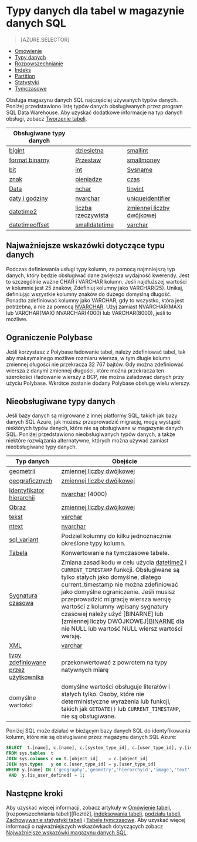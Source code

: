 <properties
   pageTitle="Typy danych dla tabel w magazynie danych SQL | Microsoft Azure"
   description="Wprowadzenie do typów danych dla tabel magazynu danych SQL Azure."
   services="sql-data-warehouse"
   documentationCenter="NA"
   authors="jrowlandjones"
   manager="barbkess"
   editor=""/>

<tags
   ms.service="sql-data-warehouse"
   ms.devlang="NA"
   ms.topic="article"
   ms.tgt_pltfrm="NA"
   ms.workload="data-services"
   ms.date="06/29/2016"
   ms.author="jrj;barbkess;sonyama"/>

# <a name="data-types-for-tables-in-sql-data-warehouse"></a>Typy danych dla tabel w magazynie danych SQL

> [AZURE.SELECTOR]
- [Omówienie][]
- [Typy danych][]
- [Rozpowszechnianie][]
- [Indeks][]
- [Partition][]
- [Statystyki][]
- [Tymczasowe][]

Obsługa magazynu danych SQL najczęściej używanych typów danych.  Poniżej przedstawiono listę typów danych obsługiwanych przez program SQL Data Warehouse.  Aby uzyskać dodatkowe informacje na typ danych obsługi, zobacz [Tworzenie tabeli][].

|**Obsługiwane typy danych**|||
|---|---|---|
[bigint][]|[dziesiętna][]|[smallint][]|
[format binarny][]|[Przestaw][]|[smallmoney][]|
[bit][]|[int][]|[Sysname][]|
[znak][]|[pieniądze][]|[czas][]|
[Data][]|[nchar][]|[tinyint][]|
[daty i godziny][]|[nvarchar][]|[uniqueidentifier][]|
[datetime2][]|[liczba rzeczywista][]|[zmiennej liczby dwójkowej][]|
[datetimeoffset][]|[smalldatetime][]|[varchar][]|


## <a name="data-type-best-practices"></a>Najważniejsze wskazówki dotyczące typu danych

 Podczas definiowania usługi typy kolumn, za pomocą najmniejszą typ danych, który będzie obsługiwać dane zwiększa wydajność kwerendy. Jest to szczególnie ważne CHAR i VARCHAR kolumn. Jeśli najdłuższej wartości w kolumnie jest 25 znaków, Zdefiniuj kolumny jako VARCHAR(25). Unikaj, definiując wszystkie kolumny znaków do dużego domyślną długość. Ponadto zdefiniować kolumny jako VARCHAR, gdy to wszystko, która jest potrzebna, a nie za pomocą [NVARCHAR][].  Użyj zamiast NVARCHAR(MAX) lub VARCHAR(MAX) NVARCHAR(4000) lub VARCHAR(8000), jeśli to możliwe.

## <a name="polybase-limitation"></a>Ograniczenie Polybase

Jeśli korzystasz z Polybase ładowanie tabel, należy zdefiniować tabel, tak aby maksymalnego możliwe rozmiaru wiersza, w tym długie kolumn zmiennej długości nie przekracza 32 767 bajtów.  Gdy można zdefiniować wiersza z danymi zmiennej długości, które można przekracza ten szerokości i ładowanie wierszy z BCP, nie można załadować danych przy użyciu Polybase.  Wkrótce zostanie dodany Polybase obsługę wielu wierszy.

## <a name="unsupported-data-types"></a>Nieobsługiwane typy danych

Jeśli bazy danych są migrowane z innej platformy SQL, takich jak bazy danych SQL Azure, jak możesz przeprowadzić migrację, mogą wystąpić niektórych typów danych, które nie są obsługiwane w magazynie danych SQL.  Poniżej przedstawiono nieobsługiwanych typów danych, a także niektóre rozwiązania alternatywne, których można używać zamiast nieobsługiwane typy danych.

|Typ danych|Obejście|
|---|---|
|[geometrii][]|[zmiennej liczby dwójkowej][]|
|[geograficznych][]|[zmiennej liczby dwójkowej][]|
|[Identyfikator hierarchii][]|[nvarchar][] (4000)|
|[Obraz][ntext,text,image]|[zmiennej liczby dwójkowej][]|
|[tekst][ntext,text,image]|[varchar][]|
|[ntext][ntext,text,image]|[nvarchar][]|
|[sql_variant][]|Podziel kolumny do kilku jednoznacznie określone typy kolumn.|
|[Tabela][]|Konwertowanie na tymczasowe tabele.|
|[Sygnatura czasowa][]|Zmiana zasad kodu w celu użycia [datetime2][] i `CURRENT_TIMESTAMP` funkcji.  Obsługiwane są tylko stałych jako domyślne, dlatego current_timestamp nie można zdefiniować jako domyślne ograniczenie. Jeśli musisz przeprowadzić migrację wiersza wersję wartości z kolumny wpisany sygnatury czasowej należy użyć [BINARNE][](8) lub [zmiennej liczby DWÓJKOWEJ][BINARNE](8) dla nie NULL lub wartość NULL wiersz wartości wersję.|
|[XML][]|[varchar][]|
|[typy zdefiniowane przez użytkownika][]|przekonwertować z powrotem na typy natywnych miarę|
|domyślne wartości|domyślne wartości obsługuje literałów i stałych tylko.  Osoby, które nie deterministyczne wyrażenia lub funkcji, takich jak `GETDATE()` lub `CURRENT_TIMESTAMP`, nie są obsługiwane.|

Poniżej SQL może działać w bieżącym bazy danych SQL do identyfikowania kolumn, które nie są obsługiwane przez magazynu danych SQL Azure:

```sql
SELECT  t.[name], c.[name], c.[system_type_id], c.[user_type_id], y.[is_user_defined], y.[name]
FROM sys.tables  t
JOIN sys.columns c on t.[object_id]    = c.[object_id]
JOIN sys.types   y on c.[user_type_id] = y.[user_type_id]
WHERE y.[name] IN ('geography','geometry','hierarchyid','image','text','ntext','sql_variant','timestamp','xml')
 AND  y.[is_user_defined] = 1;
```

## <a name="next-steps"></a>Następne kroki

Aby uzyskać więcej informacji, zobacz artykuły w [Omówienie tabeli][Omówienie], [rozpowszechniania tabeli][Rozłóż], [indeksowania tabeli][indeks], [podziału tabeli][Partition], [Zachowywanie statystyki tabeli][Statystyki] i [Tabele tymczasowe][tymczasowe].  Aby uzyskać więcej informacji o najważniejszych wskazówkach dotyczących zobacz [Najważniejsze wskazówki magazynu danych SQL][].

<!--Image references-->

<!--Article references-->
[Omówienie]: ./sql-data-warehouse-tables-overview.md
[Typy danych]: ./sql-data-warehouse-tables-data-types.md
[Rozpowszechnianie]: ./sql-data-warehouse-tables-distribute.md
[Indeks]: ./sql-data-warehouse-tables-index.md
[Partition]: ./sql-data-warehouse-tables-partition.md
[Statystyki]: ./sql-data-warehouse-tables-statistics.md
[Tymczasowe]: ./sql-data-warehouse-tables-temporary.md
[Najważniejsze wskazówki magazynu danych SQL]: ./sql-data-warehouse-best-practices.md

<!--MSDN references-->

<!--Other Web references-->
[Tworzenie tabeli]: https://msdn.microsoft.com/library/mt203953.aspx
[bigint]: https://msdn.microsoft.com/library/ms187745.aspx
[format binarny]: https://msdn.microsoft.com/library/ms188362.aspx
[bit]: https://msdn.microsoft.com/library/ms177603.aspx
[znak]: https://msdn.microsoft.com/library/ms176089.aspx
[Data]: https://msdn.microsoft.com/library/bb630352.aspx
[daty i godziny]: https://msdn.microsoft.com/library/ms187819.aspx
[datetime2]: https://msdn.microsoft.com/library/bb677335.aspx
[datetimeoffset]: https://msdn.microsoft.com/library/bb630289.aspx
[dziesiętna]: https://msdn.microsoft.com/library/ms187746.aspx
[Przestaw]: https://msdn.microsoft.com/library/ms173773.aspx
[geometrii]: https://msdn.microsoft.com/library/cc280487.aspx
[geograficznych]: https://msdn.microsoft.com/library/cc280766.aspx
[Identyfikator hierarchii]: https://msdn.microsoft.com/library/bb677290.aspx
[int]: https://msdn.microsoft.com/library/ms187745.aspx
[pieniądze]: https://msdn.microsoft.com/library/ms179882.aspx
[nchar]: https://msdn.microsoft.com/library/ms186939.aspx
[nvarchar]: https://msdn.microsoft.com/library/ms186939.aspx
[ntext,text,image]: https://msdn.microsoft.com/library/ms187993.aspx
[liczba rzeczywista]: https://msdn.microsoft.com/library/ms173773.aspx
[smalldatetime]: https://msdn.microsoft.com/library/ms182418.aspx
[smallint]: https://msdn.microsoft.com/library/ms187745.aspx
[smallmoney]: https://msdn.microsoft.com/library/ms179882.aspx
[sql_variant]: https://msdn.microsoft.com/library/ms173829.aspx
[Sysname]: https://msdn.microsoft.com/library/ms186939.aspx
[Tabela]: https://msdn.microsoft.com/library/ms175010.aspx
[czas]: https://msdn.microsoft.com/library/bb677243.aspx
[Sygnatura czasowa]: https://msdn.microsoft.com/library/ms182776.aspx
[tinyint]: https://msdn.microsoft.com/library/ms187745.aspx
[uniqueidentifier]: https://msdn.microsoft.com/library/ms187942.aspx
[zmiennej liczby dwójkowej]: https://msdn.microsoft.com/library/ms188362.aspx
[varchar]: https://msdn.microsoft.com/library/ms186939.aspx
[XML]: https://msdn.microsoft.com/library/ms187339.aspx
[typy zdefiniowane przez użytkownika]: https://msdn.microsoft.com/library/ms131694.aspx
